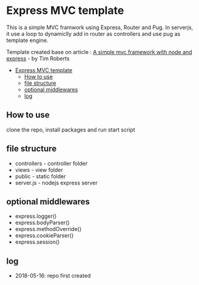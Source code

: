 # Express MVC template

This is a simple MVC framwork using Express, Router and Pug. In serverjs, it use a loop to dynamiclly add in router as controllers and use pug as template engine.

Template created base on article : [A simple mvc framework with node and express](http://timstermatic.github.io/blog/2013/08/17/a-simple-mvc-framework-with-node-and-express/) - by Tim Roberts

<!-- TOC -->

- [Express MVC template](#express-mvc-template)
  - [How to use](#how-to-use)
  - [file structure](#file-structure)
  - [optional middlewares](#optional-middlewares)
  - [log](#log)

<!-- /TOC -->

## How to use

clone the repo, install packages and run start script

## file structure

* controllers - controller folder
* views - view folder
* public - static folder
* server.js - nodejs express server

## optional middlewares

* express.logger()
* express.bodyParser()
* express.methodOverride()
* express.cookieParser()
* express.session()

## log

* 2018-05-16: repo first created
